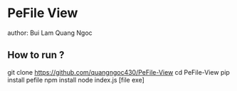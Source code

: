 # PeFile View
author: Bui Lam Quang Ngoc

## How to run ?
git clone https://github.com/quangngoc430/PeFile-View
cd PeFile-View
pip install pefile
npm install
node index.js [file exe]
